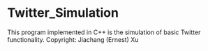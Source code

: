 # Twitter_Simulation
This program implemented in C++ is the simulation of basic Twitter functionality.
Copyright: Jiachang (Ernest) Xu
